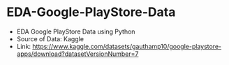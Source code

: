 # EDA-Google-PlayStore-Data
- EDA Google PlayStore Data using Python 
- Source of Data: Kaggle
- Link: https://www.kaggle.com/datasets/gauthamp10/google-playstore-apps/download?datasetVersionNumber=7
